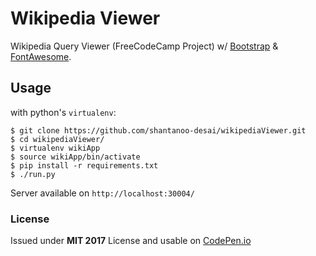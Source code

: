 # Wikipedia Viewer
Wikipedia Query Viewer (FreeCodeCamp Project) w/ [Bootstrap](https://getbootstrap.com) & [FontAwesome](https://fontawesome.io).

## Usage

with python's `virtualenv`:

    $ git clone https://github.com/shantanoo-desai/wikipediaViewer.git
    $ cd wikipediaViewer/
    $ virtualenv wikiApp
    $ source wikiApp/bin/activate
    $ pip install -r requirements.txt
    $ ./run.py

Server available on `http://localhost:30004/`


### License

Issued under __MIT 2017__ License and usable on [CodePen.io](http://codepen.io/shandesai/full/evwmjr/)
